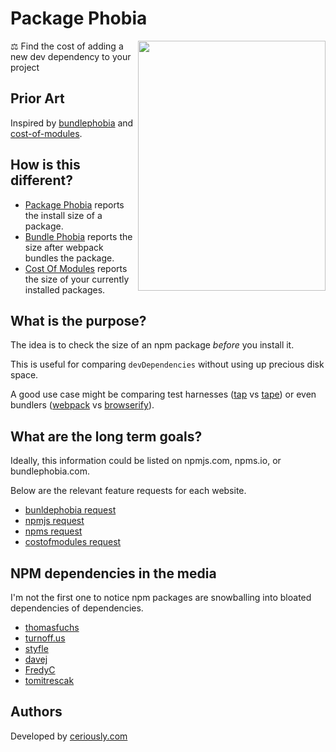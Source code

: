 # Package Phobia

<a href="http://turnoff.us/geek/npm-install/"><img src="http://turnoff.us/image/en/npm-install.png" width=300 height=400 align="right" /></a>

⚖️ Find the cost of adding a new dev dependency to your project

## Prior Art

Inspired by [bundlephobia](https://github.com/pastelsky/bundlephobia) and [cost-of-modules](https://github.com/siddharthkp/cost-of-modules).

## How is this different?

- [Package Phobia](https://packagephobia.now.sh) reports the install size of a package.
- [Bundle Phobia](https://bundlephobia.com) reports the size after webpack bundles the package.
- [Cost Of Modules](https://github.com/siddharthkp/cost-of-modules) reports the size of your currently installed packages.

## What is the purpose?

The idea is to check the size of an npm package *before* you install it.

This is useful for comparing `devDependencies` without using up precious disk space.

A good use case might be comparing test harnesses ([tap](https://packagephobia.now.sh/result?p=tap) vs [tape](https://packagephobia.now.sh/result?p=tape)) or even bundlers ([webpack](https://packagephobia.now.sh/result?p=webpack) vs [browserify](https://packagephobia.now.sh/result?p=browserify)).

## What are the long term goals?

Ideally, this information could be listed on npmjs.com, npms.io, or bundlephobia.com.

Below are the relevant feature requests for each website.

- [bunldephobia request](https://github.com/pastelsky/bundlephobia/issues/40)
- [npmjs request](https://github.com/npm/www/issues/197)
- [npms request](https://github.com/npms-io/npms-www/issues/219)
- [costofmodules request](https://github.com/siddharthkp/cost-of-modules/issues/50)

## NPM dependencies in the media

I'm not the first one to notice npm packages are snowballing into bloated dependencies of dependencies.

- [thomasfuchs](https://twitter.com/thomasfuchs/status/977541462199029760)
- [turnoff.us](http://turnoff.us/geek/npm-install/)
- [styfle](https://twitter.com/styfle/status/968180698149539841)
- [davej](https://github.com/npm/npm/issues/10361)
- [FredyC](https://github.com/yarnpkg/yarn/issues/2088)
- [tomitrescak](https://github.com/npm/npm/issues/12515)

## Authors

Developed by [ceriously.com](https://www.ceriously.com)
